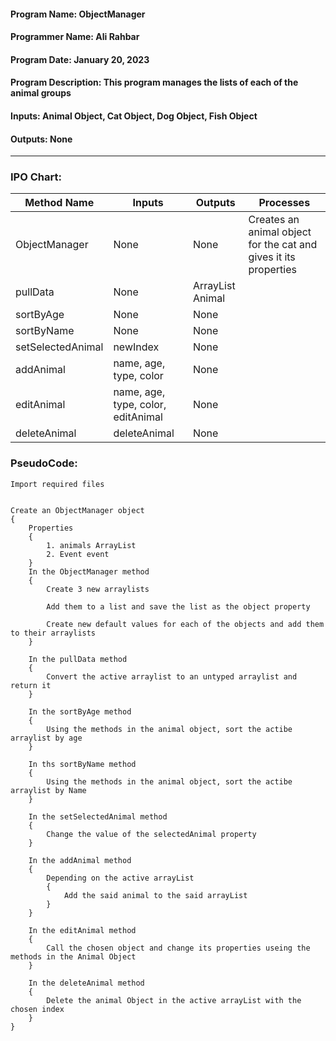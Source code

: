 #### Program Name: ObjectManager
#### Programmer Name: Ali Rahbar
#### Program Date: January 20, 2023
#### Program Description: This program manages the lists of each of the animal groups
#### Inputs: Animal Object, Cat Object, Dog Object, Fish Object
#### Outputs: None

---

### IPO Chart:


| **Method Name**   | **Inputs**                         | **Outputs**      | **Processes**                                                    |
|-------------------|------------------------------------|------------------|------------------------------------------------------------------|
| ObjectManager     | None                               | None             | Creates an animal object for the cat and gives it its properties |
| pullData          | None                               | ArrayList Animal |                                                                  |
| sortByAge         | None                               | None             |                                                                  |
| sortByName        | None                               | None             |                                                                  |
| setSelectedAnimal | newIndex                           | None             |                                                                  |
| addAnimal         | name, age, type, color             | None             |                                                                  |
| editAnimal        | name, age, type, color, editAnimal | None             |                                                                  |
| deleteAnimal      | deleteAnimal                       | None             |                                                                  |

### PseudoCode:

```text
Import required files


Create an ObjectManager object
{
    Properties
    {
        1. animals ArrayList
        2. Event event
    }
    In the ObjectManager method
    {
        Create 3 new arraylists
        
        Add them to a list and save the list as the object property
        
        Create new default values for each of the objects and add them to their arraylists
    }
    
    In the pullData method
    {
        Convert the active arraylist to an untyped arraylist and return it
    }
    
    In the sortByAge method
    {
        Using the methods in the animal object, sort the actibe arraylist by age
    }
    
    In ths sortByName method
    {
        Using the methods in the animal object, sort the actibe arraylist by Name
    }
    
    In the setSelectedAnimal method
    {
        Change the value of the selectedAnimal property
    }
    
    In the addAnimal method
    {
        Depending on the active arrayList
        {
            Add the said animal to the said arrayList
        }
    }
    
    In the editAnimal method
    {
        Call the chosen object and change its properties useing the methods in the Animal Object
    }
    
    In the deleteAnimal method
    {
        Delete the animal Object in the active arrayList with the chosen index
    }
}
```
